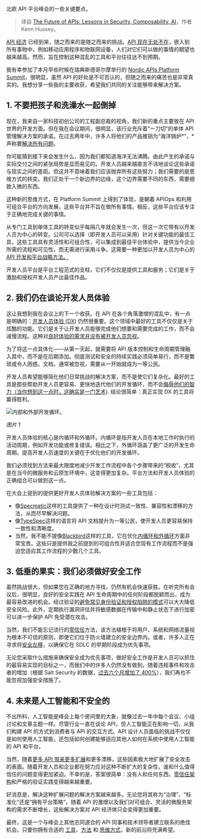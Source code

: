 
<!--
title: API 的未来：安全、组合性和 AI 的经验教训
cover: https://cdn.thenewstack.io/media/2024/10/442f1059-apis1.png
-->

北欧 API 平台峰会的一些关键要点。

> 译自 [The Future of APIs: Lessons in Security, Composability, AI](https://thenewstack.io/the-future-of-apis-lessons-in-security-composability-ai/)，作者 Kenn Hussey。

[API 经济](https://nordicapis.com/how-the-api-economy-is-changing-in-2024/) 已经到来，随之而来的是随之而来的挑战。[API 现在无处不在](https://thenewstack.io/api-management/)，嵌入到所有事物中，例如移动应用程序和物联网设备，人们对它们可以做的事情的期望也越来越高。然而，旨在控制这种混乱的工具和平台往往达不到预期。

我有幸参加了本月早些时候在瑞典斯德哥尔摩举行的 [Nordic APIs Platform Summit](https://nordicapis.com/events/platform-summit-2024/)，很明显，虽然 API 的好处是不可否认的，但随之而来的痛苦也是非常真实的。我想分享一些我的主要收获，希望我们共同的关注能够带来解决方案。

## 1. 不要把孩子和洗澡水一起倒掉

现在，我来自一家科技初创公司的工程副总裁的视角，我们新的重点主要放在 API 世界的开发方面。但在我在会议期间，很明显，该行业充斥着“一刀切”的单体 API 管理解决方案的承诺。在过去两年中，许多人将他们的产品推销为“海洋锅炉*”，*声称要[解决所有问题](https://thenewstack.io/api-management-is-a-commodity-whats-next/)。

你可能猜到接下来会发生什么，因为我们都知道海洋无法沸腾。由此产生的承诺与实际交付之间的紧张局势是显而易见的。开发人员越来越直言不讳地谈论这些承诺与现实之间的差距。但这并不意味着我们应该抛弃所有这些努力；我们需要的是思维方式的转变。我们正处于一个新边界的边缘，这个边界需要不同的东西，需要细致入微的东西。

这种新的思维方式，在 Platform Summit 上得到了体现，是朝着 APIOps 和利用可组合平台的方向发展，这些平台并不旨在做所有事情。相反，这些平台应该专注于正确地完成关键的事情。

从专门工具到单体工具的转变似乎每隔几年就会发生一次，但这一次它带有以开发人员为中心的转变。公司可以选择（即开发人员可以采用）针对关键功能的最佳工具，这些工具具有灵活性和可组合性，可以集成到最佳平台体验中，提供当今企业所需的流程和可见性，而无需进行采用斗争。这需要一种更加以开发人员为中心的[API 开发和平台战略方法。](https://www.forbes.com/councils/forbestechcouncil/2024/02/29/creating-your-api-solution-wishlist-with-developers-in-mind/)

开发人员平台是平台工程范式的支柱，它们不仅仅是提供工具和服务；它们是关于激励和授权开发人员产出最佳作品。

## 2. 我们仍在谈论开发人员体验

这让我想到我在会议上的下一个收获。在 API 在各个角落激增的混乱中，有一点是明确的：[开发人员体验 (DX)](https://thenewstack.io/improving-developer-experience-drives-profitability/) 仍然很重要。这个领域中最好的工具不仅仅是关于炫酷的功能。它们是关于让开发人员能够完成他们想要和需要完成的工作，而不会减慢流程。这种对[良好体验的需求并没有被开发人员忽视](https://thenewstack.io/can-ai-truly-transform-the-developer-experience/)。

为了将这一点具体化——从第一天起，就需要将 API 版本控制和生命周期管理融入其中，而不是在后期添加。彻底测试和安全的持续实践必须简单易行，而不是繁琐或令人困惑。文档，通常被忽视，需要从一开始就成为一等公民。

开发人员希望能够简化他们日常挑战的解决方案，而不是使它们复杂化。最好的工具是那些帮助开发人员更容易、更快地迭代他们的开发循环，而不会[侮辱他们的智力（当你想到这一点时，这确实是一门艺术](https://thenewstack.io/zen-and-the-art-and-science-of-api-development/)). 结论很简单：真正实现 DX 的工具将赢得胜利。

![内部和外部开发循环。](https://cdn.thenewstack.io/media/2024/10/a1ec96d7-image1.png)

*图片 1*

开发人员体验的核心是内循环和外循环。内循环是指开发人员在本地工作时执行的活动周期，例如开发功能或修复错误。相比之下，外循环涵盖了更广泛的开发生命周期。提高开发人员速度的关键在于优化他们的开发循环。

我们必须找到方法来最大限度地减少开发工作流程中各个步骤带来的“税收”，尤其是在当今的微服务和云原生环境中，这变得更加复杂。平台方法和开发人员体验的正确组合可以做到这一点。

在大会上提到的提供更好开发人员体验解决方案的一些工具包括：

- 像[Specmatic](https://specmatic.io/)这样的工具提供了一种在设计时测试一致性、兼容性和漂移的方法，从而尽早解决问题。
- 像[TypeSpec](https://typespec.io/)这样的语言将 API 文档提升为一等公民，使开发人员更容易保持一致性和清晰度。
- 当然，我不能不提像[Blackbird](http://getblackbird.io)这样的工具，它在优化[内循环和外循环](https://thenewstack.io/optimize-your-inner-dev-loop-to-increase-developer-velocity/)方面非常宝贵。这些只是提供我之前提到的可组合性并适合您现有工作流程而不是强迫您适应其工作流程的少数几个工具。

## 3. 低垂的果实：我们必须做好安全工作
虽然挑战很大，但如果您在正确的地方寻找，仍然有机会快速获胜。在听完所有会议后，很明显，良好的安全实践在 API 生命周期中的任何阶段都脱颖而出，成为最容易改进的机会。经过验证的[避免常见身份验证和授权陷阱的模式](https://auth0.com/blog/five-common-authentication-and-authorization-mistakes-to-avoid-in-your-saas-application/)可以大大降低安全风险。此外，定期执行漏洞评估并将敏感数据在传输中和静止状态下进行加密可以进一步保护 API 免受潜在攻击。

当然，我们不能忘记流行的[零信任](https://www.getambassador.io/blog/the-importance-of-zero-trust)方法，该方法植根于将用户、系统和网络流量视为根本不可信的原则，即使它们位于防火墙建立的安全边界内。或者，许多人正在寻求将[安全左移](https://snyk.io/learn/shift-left-security/)，以确保它在 SDLC 的早期阶段成为优先事项。

无论您采取什么措施来确保安全成为优先事项，做好安全工作是开发人员可以抓住的最容易实现的目标之一，而我们中的许多人仍然没有做到。随着违规事件和攻击者的增加（根据 Salt Security 的数据，[过去六个月增加了 400%](https://salt.security/blog/latest-state-of-api-security-report-400-increase-in-attackers-and-more)），我们再也不能忽视加强安全措施了。

## 4. 未来是人工智能和不安全的
不出所料，人工智能是峰会上每个房间里的大象，就像过去一年中每个会议、小组讨论和文章主题一样。尽管行业一直在谈论 API，但人工智能正在影响一切，从我们构建 API 的方式到消费者与 API 的交互方式。API 设计人员面临的挑战不仅仅是如何使用人工智能，还包括如何创建能够适应其他人如何在系统中使用人工智能的 API 和平台。

当然，随着[更多 API 带来更多扩展](https://www.infoworld.com/article/3529600/how-do-you-govern-a-sprawling-disparate-api-portfolio.html)和更多漂移，这些因素极大地扩展了安全攻击的表面。随着开发人员和企业都在努力应对这种不断扩大的复杂性，谁和什么值得信任的问题变得更加紧迫。不幸的是，答案很简单：没有人和任何东西。[零信任架构](https://www.getambassador.io/resources/kubecrash)和严格的验证实践变得越来越重要。

好消息是，解决这种扩展问题的解决方案越来越多。无论您将其称为“治理”、“标准化”还是“拥有平台策略”，随着 API 的激增以及我们对可组合、灵活的微服务架构的需求不断增长，这些解决方案对 API 经济体只会变得更加重要。

最终，这是一个与峰会上其他志同道合的 API 同事和技术领导者建立联系的绝佳机会。只要你拥有合适的 [工具](http://getblackbird.io)、[方法](https://www.forbes.com/councils/forbestechcouncil/2024/05/30/rethinking-api-management-should-you-unbundle-or-is-there-a-better-approach/) 和 [思维方式](https://www.forbes.com/councils/forbestechcouncil/2024/02/29/creating-your-api-solution-wishlist-with-developers-in-mind/)，新的前沿将充满希望。
